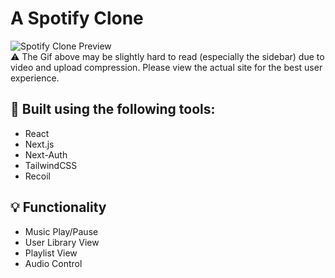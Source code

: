 # A Spotify Clone
![Spotify Clone Preview](https://media.giphy.com/media/Xlaok3mXR1FQlwxJD0/giphy.gif)  
:warning: The Gif above may be slightly hard to read (especially the sidebar) due to video and upload compression. Please view the actual site for the best user experience.
## :wrench: Built using the following tools:
- React
- Next.js
- Next-Auth
- TailwindCSS
- Recoil
## :bulb: Functionality
- Music Play/Pause
- User Library View
- Playlist View
- Audio Control